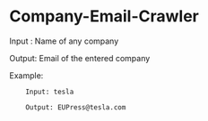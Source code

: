 # Company-Email-Crawler

Input : Name of any company

Output: Email of the entered company

Example:

        Input: tesla

        Output: EUPress@tesla.com
